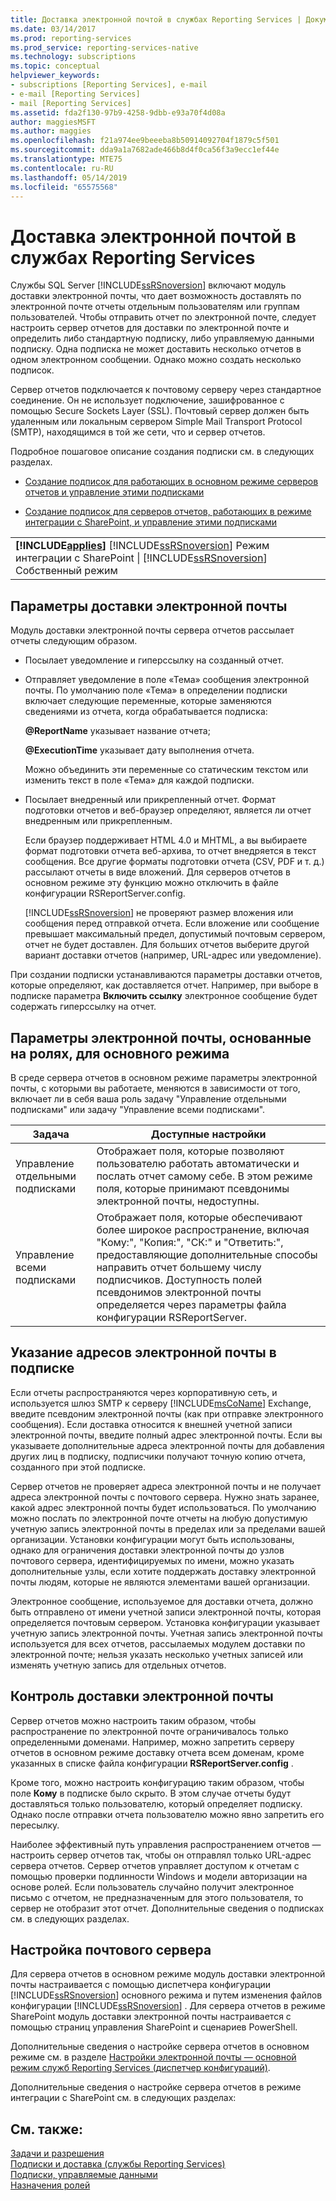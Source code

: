 ```yaml
---
title: Доставка электронной почтой в службах Reporting Services | Документы Майкрософт
ms.date: 03/14/2017
ms.prod: reporting-services
ms.prod_service: reporting-services-native
ms.technology: subscriptions
ms.topic: conceptual
helpviewer_keywords:
- subscriptions [Reporting Services], e-mail
- e-mail [Reporting Services]
- mail [Reporting Services]
ms.assetid: fda2f130-97b9-4258-9dbb-e93a70f4d08a
author: maggiesMSFT
ms.author: maggies
ms.openlocfilehash: f21a974ee9beeeba8b50914092704f1879c5f501
ms.sourcegitcommit: dda9a1a7682ade466b8d4f0ca56f3a9ecc1ef44e
ms.translationtype: MTE75
ms.contentlocale: ru-RU
ms.lasthandoff: 05/14/2019
ms.locfileid: "65575568"
---
```

# <a name="e-mail-delivery-in-reporting-services"></a>Доставка электронной почтой в службах Reporting Services
  Службы SQL Server [!INCLUDE[ssRSnoversion](../../includes/ssrsnoversion-md.md)] включают модуль доставки электронной почты, что дает возможность доставлять по электронной почте отчеты отдельным пользователям или группам пользователей. Чтобы отправить отчет по электронной почте, следует настроить сервер отчетов для доставки по электронной почте и определить либо стандартную подписку, либо управляемую данными подписку. Одна подписка не может доставить несколько отчетов в одном электронном сообщении. Однако можно создать несколько подписок.  
  
 Сервер отчетов подключается к почтовому серверу через стандартное соединение. Он не использует подключение, зашифрованное с помощью Secure Sockets Layer (SSL). Почтовый сервер должен быть удаленным или локальным сервером Simple Mail Transport Protocol (SMTP), находящимся в той же сети, что и сервер отчетов.  
  
 Подробное пошаговое описание создания подписки см. в следующих разделах.  
  
-   [Создание подписок для работающих в основном режиме серверов отчетов и управление этими подписками](../../reporting-services/subscriptions/create-and-manage-subscriptions-for-native-mode-report-servers.md)  
  
-   [Создание подписок для серверов отчетов, работающих в режиме интеграции с SharePoint, и управление этими подписками](../../reporting-services/subscriptions/create-and-manage-subscriptions-for-sharepoint-mode-report-servers.md)  
  
||  
|-|  
|**[!INCLUDE[applies](../../includes/applies-md.md)]** [!INCLUDE[ssRSnoversion](../../includes/ssrsnoversion-md.md)] Режим интеграции с SharePoint &#124; [!INCLUDE[ssRSnoversion](../../includes/ssrsnoversion-md.md)] Собственный режим|  
  
## <a name="e-mail-delivery-options"></a>Параметры доставки электронной почты  
 Модуль доставки электронной почты сервера отчетов рассылает отчеты следующим образом.  
  
-   Посылает уведомление и гиперссылку на созданный отчет.  
  
-   Отправляет уведомление в поле «Тема» сообщения электронной почты. По умолчанию поле «Тема» в определении подписки включает следующие переменные, которые заменяются сведениями из отчета, когда обрабатывается подписка:  
  
     **@ReportName** указывает название отчета;  
  
     **@ExecutionTime** указывает дату выполнения отчета.  
  
     Можно объединить эти переменные со статическим текстом или изменить текст в поле «Тема» для каждой подписки.  
  
-   Посылает внедренный или прикрепленный отчет. Формат подготовки отчетов и веб-браузер определяют, является ли отчет внедренным или прикрепленным.  
  
     Если браузер поддерживает HTML 4.0 и MHTML, а вы выбираете формат подготовки отчета веб-архива, то отчет внедряется в текст сообщения. Все другие форматы подготовки отчета (CSV, PDF и т. д.) рассылают отчеты в виде вложений. Для серверов отчетов в основном режиме эту функцию можно отключить в файле конфигурации RSReportServer.config.  
  
     [!INCLUDE[ssRSnoversion](../../includes/ssrsnoversion-md.md)] не проверяют размер вложения или сообщения перед отправкой отчета. Если вложение или сообщение превышает максимальный предел, допустимый почтовым сервером, отчет не будет доставлен. Для больших отчетов выберите другой вариант доставки отчетов (например, URL-адрес или уведомление).  
  
 При создании подписки устанавливаются параметры доставки отчетов, которые определяют, как доставляется отчет. Например, при выборе в подписке параметра **Включить ссылку** электронное сообщение будет содержать гиперссылку на отчет.  
  
## <a name="native-mode-role-based-e-mail-settings"></a>Параметры электронной почты, основанные на ролях, для основного режима  
 В среде сервера отчетов в основном режиме параметры электронной почты, с которыми вы работаете, меняются в зависимости от того, включает ли в себя ваша роль задачу "Управление отдельными подписками" или задачу "Управление всеми подписками".  
  
|Задача|Доступные настройки|  
|----------|------------------------|  
|Управление отдельными подписками|Отображает поля, которые позволяют пользователю работать автоматически и послать отчет самому себе. В этом режиме поля, которые принимают псевдонимы электронной почты, недоступны.|  
|Управление всеми подписками|Отображает поля, которые обеспечивают более широкое распространение, включая "Кому:", "Копия:", "СК:" и "Ответить:", предоставляющие дополнительные способы направить отчет большему числу подписчиков. Доступность полей псевдонимов электронной почты определяется через параметры файла конфигурации RSReportServer.|  
  
## <a name="specifying-e-mail-addresses-in-a-subscription"></a>Указание адресов электронной почты в подписке  
 Если отчеты распространяются через корпоративную сеть, и используется шлюз SMTP к серверу [!INCLUDE[msCoName](../../includes/msconame-md.md)] Exchange, введите псевдоним электронной почты (как при отправке электронного сообщения). Если доставка относится к внешней учетной записи электронной почты, введите полный адрес электронной почты. Если вы указываете дополнительные адреса электронной почты для добавления других лиц в подписку, подписчики получают точную копию отчета, созданного при этой подписке.  
  
 Сервер отчетов не проверяет адреса электронной почты и не получает адреса электронной почты с почтового сервера. Нужно знать заранее, какой адрес электронной почты будет использоваться. По умолчанию можно послать по электронной почте отчеты на любую допустимую учетную запись электронной почты в пределах или за пределами вашей организации. Установки конфигурации могут быть использованы, однако для ограничения доставки электронной почты до узлов почтового сервера, идентифицируемых по имени, можно указать дополнительные узлы, если хотите поддержать доставку электронной почты людям, которые не являются элементами вашей организации.  
  
 Электронное сообщение, используемое для доставки отчета, должно быть отправлено от имени учетной записи электронной почты, которая определяется почтовым сервером. Установка конфигурации указывает учетную запись электронной почты. Учетная запись электронной почты используется для всех отчетов, рассылаемых модулем доставки по электронной почте; нельзя указать несколько учетных записей или изменять учетную запись для отдельных отчетов.  
  
## <a name="controlling-e-mail-delivery"></a>Контроль доставки электронной почты  
 Сервер отчетов можно настроить таким образом, чтобы распространение по электронной почте ограничивалось только определенными доменами. Например, можно запретить серверу отчетов в основном режиме доставку отчета всем доменам, кроме указанных в списке файла конфигурации **RSReportServer.config** .  
  
 Кроме того, можно настроить конфигурацию таким образом, чтобы поле **Кому** в подписке было скрыто. В этом случае отчеты будут доставляться только пользователю, который определяет подписку. Однако после отправки отчета пользователю можно явно запретить его пересылку.  
  
 Наиболее эффективный путь управления распространением отчетов — настроить сервер отчетов так, чтобы он отправлял только URL-адрес сервера отчетов. Сервер отчетов управляет доступом к отчетам с помощью проверки подлинности Windows и модели авторизации на основе ролей. Если пользователь случайно получит электронное письмо с отчетом, не предназначенным для этого пользователя, то сервер не отобразит этот отчет. Дополнительные сведения о подписках см. в следующих разделах.  
  
## <a name="e-mail-server-configuration"></a>Настройка почтового сервера  
 Для сервера отчетов в основном режиме модуль доставки электронной почты настраивается с помощью диспетчера конфигурации [!INCLUDE[ssRSnoversion](../../includes/ssrsnoversion-md.md)] основного режима и путем изменения файлов конфигурации [!INCLUDE[ssRSnoversion](../../includes/ssrsnoversion-md.md)] . Для сервера отчетов в режиме SharePoint модуль доставки электронной почты настраивается с помощью страниц управления SharePoint и сценариев PowerShell.  
  
 
 Дополнительные сведения о настройке сервера отчетов в основном режиме см. в разделе [Настройки электронной почты — основной режим служб Reporting Services (диспетчер конфигураций)](../install-windows/e-mail-settings-reporting-services-native-mode-configuration-manager.md).
 
 
 Дополнительные сведения о настройке сервера отчетов в режиме интеграции с SharePoint см. в следующих разделах:  
  
  
## <a name="see-also"></a>См. также:  
 [Задачи и разрешения](../../reporting-services/security/tasks-and-permissions.md)   
 [Подписки и доставка (службы Reporting Services)](../../reporting-services/subscriptions/subscriptions-and-delivery-reporting-services.md)   
 [Подписки, управляемые данными](../../reporting-services/subscriptions/data-driven-subscriptions.md)   
 [Назначения ролей](../../reporting-services/security/role-assignments.md)  
  
  
